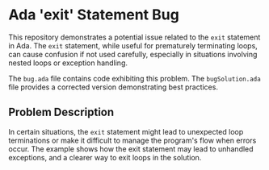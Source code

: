 # Ada 'exit' Statement Bug

This repository demonstrates a potential issue related to the `exit` statement in Ada. The `exit` statement, while useful for prematurely terminating loops, can cause confusion if not used carefully, especially in situations involving nested loops or exception handling. 

The `bug.ada` file contains code exhibiting this problem. The `bugSolution.ada` file provides a corrected version demonstrating best practices.

## Problem Description

In certain situations, the `exit` statement might lead to unexpected loop terminations or make it difficult to manage the program's flow when errors occur. The example shows how the exit statement may lead to unhandled exceptions, and a clearer way to exit loops in the solution.